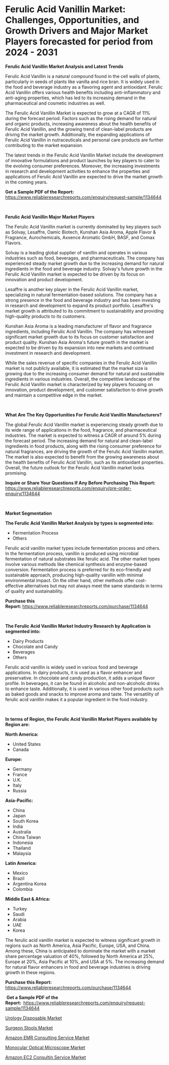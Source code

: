 <p><h1>Ferulic Acid Vanillin Market: Challenges, Opportunities, and Growth Drivers and Major Market Players forecasted for period from 2024 - 2031</h1></p><p><strong>Ferulic Acid Vanillin Market Analysis and Latest Trends</strong></p>
<p><p>Ferulic Acid Vanillin is a natural compound found in the cell walls of plants, particularly in seeds of plants like vanilla and rice bran. It is widely used in the food and beverage industry as a flavoring agent and antioxidant. Ferulic Acid Vanillin offers various health benefits including anti-inflammatory and anti-aging properties, which has led to its increasing demand in the pharmaceutical and cosmetic industries as well.</p><p>The Ferulic Acid Vanillin Market is expected to grow at a CAGR of 11% during the forecast period. Factors such as the rising demand for natural and organic products, increasing awareness about the health benefits of Ferulic Acid Vanillin, and the growing trend of clean-label products are driving the market growth. Additionally, the expanding applications of Ferulic Acid Vanillin in nutraceuticals and personal care products are further contributing to the market expansion.</p><p>The latest trends in the Ferulic Acid Vanillin Market include the development of innovative formulations and product launches by key players to cater to the evolving consumer preferences. Moreover, the increasing investments in research and development activities to enhance the properties and applications of Ferulic Acid Vanillin are expected to drive the market growth in the coming years.</p></p>
<p><strong>Get a Sample PDF of the Report:&nbsp;</strong> <a href="https://www.reliableresearchreports.com/enquiry/request-sample/1134644">https://www.reliableresearchreports.com/enquiry/request-sample/1134644</a></p>
<p>&nbsp;</p>
<p><strong>Ferulic Acid Vanillin Major Market Players</strong></p>
<p><p>The Ferulic Acid Vanillin market is currently dominated by key players such as Solvay, Lesaffre, Oamic Biotech, Kunshan Asia Aroma, Apple Flavor & Fragrance, Aurochemicals, Axxence Aromatic GmbH, BASF, and Comax Flavors.</p><p>Solvay is a leading global supplier of vanillin and operates in various industries such as food, beverages, and pharmaceuticals. The company has experienced steady market growth due to the increasing demand for natural ingredients in the food and beverage industry. Solvay's future growth in the Ferulic Acid Vanillin market is expected to be driven by its focus on innovation and product development.</p><p>Lesaffre is another key player in the Ferulic Acid Vanillin market, specializing in natural fermentation-based solutions. The company has a strong presence in the food and beverage industry and has been investing in research and development to expand its product portfolio. Lesaffre's market growth is attributed to its commitment to sustainability and providing high-quality products to its customers.</p><p>Kunshan Asia Aroma is a leading manufacturer of flavor and fragrance ingredients, including Ferulic Acid Vanillin. The company has witnessed significant market growth due to its focus on customer satisfaction and product quality. Kunshan Asia Aroma's future growth in the market is expected to be driven by its expansion into new markets and continued investment in research and development.</p><p>While the sales revenue of specific companies in the Ferulic Acid Vanillin market is not publicly available, it is estimated that the market size is growing due to the increasing consumer demand for natural and sustainable ingredients in various industries. Overall, the competitive landscape of the Ferulic Acid Vanillin market is characterized by key players focusing on innovation, product development, and customer satisfaction to drive growth and maintain a competitive edge in the market.</p></p>
<p>&nbsp;</p>
<p><strong>What Are The Key Opportunities For Ferulic Acid Vanillin Manufacturers?</strong></p>
<p><p>The global Ferulic Acid Vanillin market is experiencing steady growth due to its wide range of applications in the food, fragrance, and pharmaceutical industries. The market is expected to witness a CAGR of around 5% during the forecast period. The increasing demand for natural and clean-label ingredients in food products, along with the rising consumer preference for natural fragrances, are driving the growth of the Ferulic Acid Vanillin market. The market is also expected to benefit from the growing awareness about the health benefits of Ferulic Acid Vanillin, such as its antioxidant properties. Overall, the future outlook for the Ferulic Acid Vanillin market looks promising.</p></p>
<p><strong>Inquire or Share Your Questions If Any Before Purchasing This Report:</strong> <a href="https://www.reliableresearchreports.com/enquiry/pre-order-enquiry/1134644">https://www.reliableresearchreports.com/enquiry/pre-order-enquiry/1134644</a></p>
<p>&nbsp;</p>
<p><strong>Market Segmentation</strong></p>
<p><strong>The Ferulic Acid Vanillin Market Analysis by types is segmented into:</strong></p>
<p><ul><li>Fermentation Process</li><li>Others</li></ul></p>
<p><p>Ferulic acid vanillin market types include fermentation process and others. In the fermentation process, vanillin is produced using microbial fermentation of natural substrates like ferulic acid. The other market types involve various methods like chemical synthesis and enzyme-based conversion. Fermentation process is preferred for its eco-friendly and sustainable approach, producing high-quality vanillin with minimal environmental impact. On the other hand, other methods offer cost-effective alternatives but may not always meet the same standards in terms of quality and sustainability.</p></p>
<p><strong>Purchase this Report:&nbsp;</strong><a href="https://www.reliableresearchreports.com/purchase/1134644">https://www.reliableresearchreports.com/purchase/1134644</a></p>
<p>&nbsp;</p>
<p><strong>The Ferulic Acid Vanillin Market Industry Research by Application is segmented into:</strong></p>
<p><ul><li>Dairy Products</li><li>Chocolate and Candy</li><li>Beverages</li><li>Others</li></ul></p>
<p><p>Ferulic acid vanillin is widely used in various food and beverage applications. In dairy products, it is used as a flavor enhancer and preservative. In chocolate and candy production, it adds a unique flavor profile. In beverages, it can be found in alcoholic and non-alcoholic drinks to enhance taste. Additionally, it is used in various other food products such as baked goods and snacks to improve aroma and taste. The versatility of ferulic acid vanillin makes it a popular ingredient in the food industry.</p></p>
<p>&nbsp;</p>
<p><strong>In terms of Region, the Ferulic Acid Vanillin Market Players available by Region are:</strong></p>
<p>
    <p> <strong> North America: </strong>
        <ul>
            <li>United States</li>
            <li>Canada</li>
        </ul>
        </p> 
    <p> <strong> Europe: </strong>
        <ul>
            <li>Germany</li>
            <li>France</li>
            <li>U.K.</li>
            <li>Italy</li>
            <li>Russia</li>
        </ul>
        </p> 
    <p> <strong> Asia-Pacific: </strong>
        <ul>
            <li>China</li>
            <li>Japan</li>
            <li>South Korea</li>
            <li>India</li>
            <li>Australia</li>
            <li>China Taiwan</li>
            <li>Indonesia</li>
            <li>Thailand</li>
            <li>Malaysia</li>
        </ul>
        </p> 
    <p> <strong> Latin America: </strong>
        <ul>
            <li>Mexico</li>
            <li>Brazil</li>
            <li>Argentina Korea</li>
            <li>Colombia</li>
        </ul>
        </p> 
    <p> <strong> Middle East & Africa: </strong>
        <ul>
            <li>Turkey</li>
            <li>Saudi</li>
            <li>Arabia</li>
            <li>UAE</li>
            <li>Korea</li>
        </ul>
    </p>
    </p>
<p><p>The ferulic acid vanillin market is expected to witness significant growth in regions such as North America, Asia Pacific, Europe, USA, and China. Among these, China is anticipated to dominate the market with a market share percentage valuation of 40%, followed by North America at 25%, Europe at 20%, Asia Pacific at 10%, and USA at 5%. The increasing demand for natural flavor enhancers in food and beverage industries is driving growth in these regions.</p></p>
<p><strong>Purchase this Report: </strong><a href="https://www.reliableresearchreports.com/purchase/1134644">https://www.reliableresearchreports.com/purchase/1134644</a></p>
<p>&nbsp;<strong>Get a Sample PDF of the Report:&nbsp;&nbsp;</strong><a href="https://www.reliableresearchreports.com/enquiry/request-sample/1134644">https://www.reliableresearchreports.com/enquiry/request-sample/1134644</a></p>
<p><strong></strong></p>
<p><p><a href="https://medium.com/@elizabethalexander97/urology-disposable-market-trends-forecast-and-competitive-analysis-to-2031-4331b27e3773">Urology Disposable Market</a></p><p><a href="https://medium.com/@bradomar67436/surgeon-stools-market-report-reveals-the-latest-trends-and-growth-opportunities-of-this-market-1295a4589071">Surgeon Stools Market</a></p><p><a href="https://github.com/kathiaseamanalvaradovlprc2h/Market-Research-Report-List-1/blob/main/amazon-emr-consulting-service-market.md">Amazon EMR Consulting Service Market</a></p><p><a href="https://medium.com/@bradomar67436/monocular-optical-microscope-nbsp-market-focuses-on-market-share-size-and-projected-forecast-till-ff557852428b">Monocular Optical Microscope Market</a></p><p><a href="https://github.com/wusalecollins540tpqoz/Market-Research-Report-List-1/blob/main/amazon-ec2-consultin-service-market.md">Amazon EC2 Consultin Service Market</a></p></p>